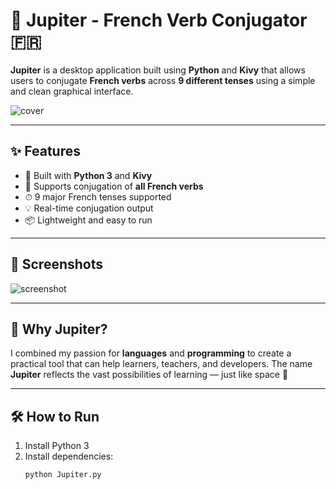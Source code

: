 # 🌌 Jupiter - French Verb Conjugator 🇫🇷

**Jupiter** is a desktop application built using **Python** and **Kivy** that allows users to conjugate **French verbs** across **9 different tenses** using a simple and clean graphical interface.

![cover](./cover.png)

---

## ✨ Features

- 🐍 Built with **Python 3** and **Kivy**
- 🔁 Supports conjugation of **all French verbs**
- ⏱ 9 major French tenses supported
- 💡 Real-time conjugation output
- 📦 Lightweight and easy to run

---

## 📸 Screenshots

![screenshot](./screenshot.png)

---

## 🚀 Why Jupiter?

I combined my passion for **languages** and **programming** to create a practical tool that can help learners, teachers, and developers. The name **Jupiter** reflects the vast possibilities of learning — just like space 🚀

---

## 🛠 How to Run

1. Install Python 3
2. Install dependencies:
   ```bash
   python Jupiter.py
